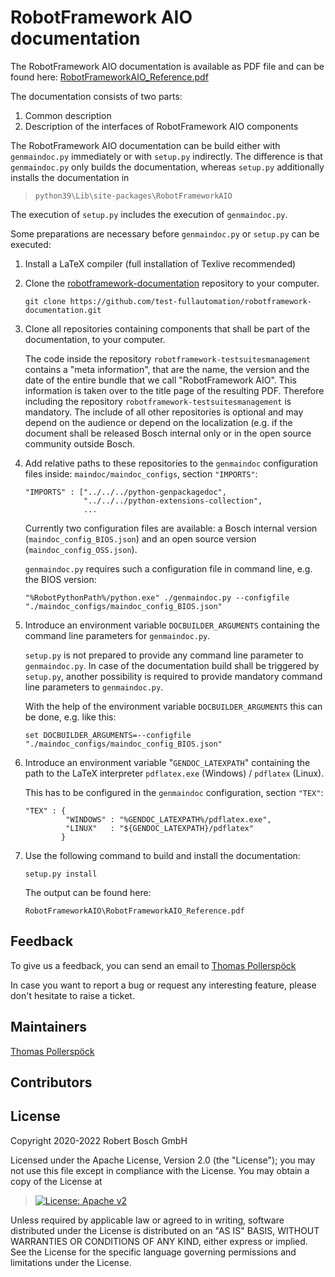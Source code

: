 # RobotFramework AIO documentation

The RobotFramework AIO documentation is available as PDF file and can be
found here:
[RobotFrameworkAIO_Reference.pdf](https://github.com/test-fullautomation/robotframework-documentation/blob/develop/RobotFrameworkAIO/RobotFrameworkAIO_Reference.pdf)

The documentation consists of two parts:

1.  Common description
2.  Description of the interfaces of RobotFramework AIO components

The RobotFramework AIO documentation can be build either with
`genmaindoc.py` immediately or with `setup.py` indirectly. The
difference is that `genmaindoc.py` only builds the documentation,
whereas `setup.py` additionally installs the documentation in

> ``` 
> python39\Lib\site-packages\RobotFrameworkAIO
> ```

The execution of `setup.py` includes the execution of `genmaindoc.py`.

Some preparations are necessary before `genmaindoc.py` or `setup.py` can
be executed:

1.  Install a LaTeX compiler (full installation of Texlive recommended)

2.  Clone the
    [robotframework-documentation](https://github.com/test-fullautomation/robotframework-documentation)
    repository to your computer.

    ``` 
    git clone https://github.com/test-fullautomation/robotframework-documentation.git
    ```

3.  Clone all repositories containing components that shall be part of
    the documentation, to your computer.

    The code inside the repository `robotframework-testsuitesmanagement`
    contains a \"meta information\", that are the name, the version and
    the date of the entire bundle that we call \"RobotFramework AIO\".
    This information is taken over to the title page of the resulting
    PDF. Therefore including the repository
    `robotframework-testsuitesmanagement` is mandatory. The include of
    all other repositories is optional and may depend on the audience or
    depend on the localization (e.g. if the document shall be released
    Bosch internal only or in the open source community outside Bosch.

4.  Add relative paths to these repositories to the `genmaindoc`
    configuration files inside: `maindoc/maindoc_configs`, section
    `"IMPORTS"`:

    ``` 
    "IMPORTS" : ["../../../python-genpackagedoc",
                 "../../../python-extensions-collection",
                 ...
    ```

    Currently two configuration files are available: a Bosch internal
    version (`maindoc_config_BIOS.json`) and an open source version
    (`maindoc_config_OSS.json`).

    `genmaindoc.py` requires such a configuration file in command line,
    e.g. the BIOS version:

    ``` 
    "%RobotPythonPath%/python.exe" ./genmaindoc.py --configfile "./maindoc_configs/maindoc_config_BIOS.json"
    ```

5.  Introduce an environment variable `DOCBUILDER_ARGUMENTS` containing
    the command line parameters for `genmaindoc.py`.

    `setup.py` is not prepared to provide any command line parameter to
    `genmaindoc.py`. In case of the documentation build shall be
    triggered by `setup.py`, another possibility is required to provide
    mandatory command line parameters to `genmaindoc.py`.

    With the help of the environment variable `DOCBUILDER_ARGUMENTS`
    this can be done, e.g. like this:

    ``` 
    set DOCBUILDER_ARGUMENTS=--configfile "./maindoc_configs/maindoc_config_BIOS.json"
    ```

6.  Introduce an environment variable \"`GENDOC_LATEXPATH`\" containing
    the path to the LaTeX interpreter `pdflatex.exe` (Windows) /
    `pdflatex` (Linux).

    This has to be configured in the `genmaindoc` configuration, section
    `"TEX"`:

    ``` 
    "TEX" : {
             "WINDOWS" : "%GENDOC_LATEXPATH%/pdflatex.exe",
             "LINUX"   : "${GENDOC_LATEXPATH}/pdflatex"
            }
    ```

7.  Use the following command to build and install the documentation:

    ``` 
    setup.py install
    ```

    The output can be found here:

    ``` 
    RobotFrameworkAIO\RobotFrameworkAIO_Reference.pdf
    ```

## Feedback

To give us a feedback, you can send an email to [Thomas
Pollerspöck](mailto:Thomas.Pollerspoeck@de.bosch.com)

In case you want to report a bug or request any interesting feature,
please don\'t hesitate to raise a ticket.

## Maintainers

[Thomas Pollerspöck](mailto:Thomas.Pollerspoeck@de.bosch.com)

## Contributors

## License

Copyright 2020-2022 Robert Bosch GmbH

Licensed under the Apache License, Version 2.0 (the \"License\"); you
may not use this file except in compliance with the License. You may
obtain a copy of the License at

> [![License: Apache
> v2](https://img.shields.io/pypi/l/robotframework.svg)](http://www.apache.org/licenses/LICENSE-2.0.html)

Unless required by applicable law or agreed to in writing, software
distributed under the License is distributed on an \"AS IS\" BASIS,
WITHOUT WARRANTIES OR CONDITIONS OF ANY KIND, either express or implied.
See the License for the specific language governing permissions and
limitations under the License.

